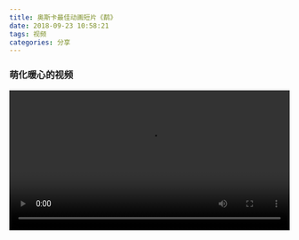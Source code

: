 ```yaml
---
title: 奥斯卡最佳动画短片《鹬》
date: 2018-09-23 10:58:21
tags: 视频
categories: 分享
---
```

### 萌化暖心的视频
<!--more-->


<video width="100%" controls="controls">
<source src="https://raw.githubusercontent.com/YSC168/eee/master/yu.mp4" type="video/mp4"></video>



 